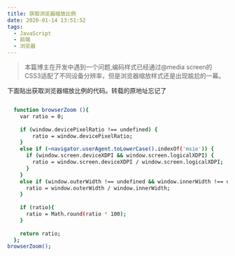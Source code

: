 ```yaml
---
title: 获取浏览器缩放比例
date: 2020-01-14 13:51:52
tags:
  - JavaScript
  - 前端
  - 浏览器
---
```



> 本篇博主在开发中遇到一个问题,编码样式已经通过@media screen的CSS3适配了不同设备分辨率，但是浏览器缩放样式还是出现尴尬的一幕。


下面贴出获取浏览器缩放比例的代码。转载的原地址忘记了

``` bash

  function browserZoom (){
    var ratio = 0;
    
    if (window.devicePixelRatio !== undefined) {
        ratio = window.devicePixelRatio;
    }
    else if (~navigator.userAgent.toLowerCase().indexOf('msie')) {
      if (window.screen.deviceXDPI && window.screen.logicalXDPI) {
        ratio = window.screen.deviceXDPI / window.screen.logicalXDPI;
      }
    }
    else if (window.outerWidth !== undefined && window.innerWidth !== undefined) {
      ratio = window.outerWidth / window.innerWidth;
    }
      
    if (ratio){
      ratio = Math.round(ratio * 100);
    }
      
    return ratio;
  };
browserZoom();

```
